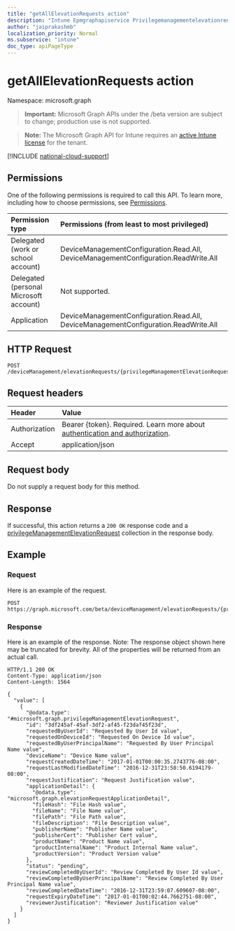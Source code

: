 ```yaml
---
title: "getAllElevationRequests action"
description: "Intune Epmgraphapiservice Privilegemanagementelevationrequest Getallelevationrequests Api ."
author: "jaiprakashmb"
localization_priority: Normal
ms.subservice: "intune"
doc_type: apiPageType
---
```


# getAllElevationRequests action

Namespace: microsoft.graph

> **Important:** Microsoft Graph APIs under the /beta version are subject to change; production use is not supported.

> **Note:** The Microsoft Graph API for Intune requires an [active Intune license](https://go.microsoft.com/fwlink/?linkid=839381) for the tenant.



[!INCLUDE [national-cloud-support](../../includes/all-clouds.md)]

## Permissions
One of the following permissions is required to call this API. To learn more, including how to choose permissions, see [Permissions](/graph/permissions-reference).

|Permission type|Permissions (from least to most privileged)|
|:---|:---|
|Delegated (work or school account)|DeviceManagementConfiguration.Read.All, DeviceManagementConfiguration.ReadWrite.All|
|Delegated (personal Microsoft account)|Not supported.|
|Application|DeviceManagementConfiguration.Read.All, DeviceManagementConfiguration.ReadWrite.All|

## HTTP Request
<!-- {
  "blockType": "ignored"
}
-->
``` http
POST /deviceManagement/elevationRequests/{privilegeManagementElevationRequestId}/getAllElevationRequests
```

## Request headers
|Header|Value|
|:---|:---|
|Authorization|Bearer {token}. Required. Learn more about [authentication and authorization](/graph/auth/auth-concepts).|
|Accept|application/json|

## Request body
Do not supply a request body for this method.

## Response
If successful, this action returns a `200 OK` response code and a [privilegeManagementElevationRequest](../resources/intune-epmgraphapiservice-privilegemanagementelevationrequest.md) collection in the response body.

## Example

### Request
Here is an example of the request.
``` http
POST https://graph.microsoft.com/beta/deviceManagement/elevationRequests/{privilegeManagementElevationRequestId}/getAllElevationRequests
```

### Response
Here is an example of the response. Note: The response object shown here may be truncated for brevity. All of the properties will be returned from an actual call.
``` http
HTTP/1.1 200 OK
Content-Type: application/json
Content-Length: 1564

{
  "value": [
    {
      "@odata.type": "#microsoft.graph.privilegeManagementElevationRequest",
      "id": "3df245af-45af-3df2-af45-f23daf45f23d",
      "requestedByUserId": "Requested By User Id value",
      "requestedOnDeviceId": "Requested On Device Id value",
      "requestedByUserPrincipalName": "Requested By User Principal Name value",
      "deviceName": "Device Name value",
      "requestCreatedDateTime": "2017-01-01T00:00:35.2743776-08:00",
      "requestLastModifiedDateTime": "2016-12-31T23:58:50.6194179-08:00",
      "requestJustification": "Request Justification value",
      "applicationDetail": {
        "@odata.type": "microsoft.graph.elevationRequestApplicationDetail",
        "fileHash": "File Hash value",
        "fileName": "File Name value",
        "filePath": "File Path value",
        "fileDescription": "File Description value",
        "publisherName": "Publisher Name value",
        "publisherCert": "Publisher Cert value",
        "productName": "Product Name value",
        "productInternalName": "Product Internal Name value",
        "productVersion": "Product Version value"
      },
      "status": "pending",
      "reviewCompletedByUserId": "Review Completed By User Id value",
      "reviewCompletedByUserPrincipalName": "Review Completed By User Principal Name value",
      "reviewCompletedDateTime": "2016-12-31T23:59:07.609607-08:00",
      "requestExpiryDateTime": "2017-01-01T00:02:44.7662751-08:00",
      "reviewerJustification": "Reviewer Justification value"
    }
  ]
}
```
